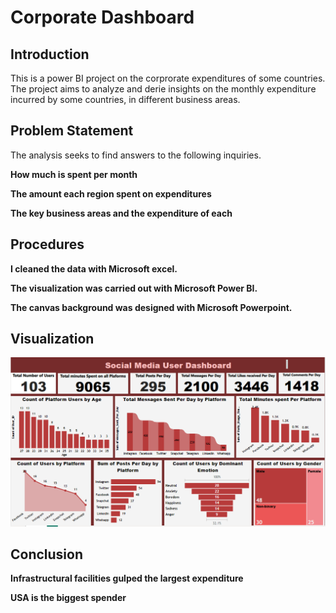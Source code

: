 # Corporate Dashboard

## Introduction
This is a power BI project on the corprorate expenditures of some countries. The project aims to analyze and derie insights on the monthly expenditure incurred by some countries, in different business areas.


## Problem Statement

The analysis seeks to find answers to the following inquiries.

**How much is spent per month**

**The amount each region spent on expenditures**

**The key business areas and the expenditure of each**



## Procedures 

**I cleaned the data with Microsoft excel.**

**The visualization was carried out with Microsoft Power BI.**

**The canvas background was designed with Microsoft Powerpoint.**


## Visualization

![Image description](https://github.com/Tobichukwu10/Social-Media-Dashboard/blob/main/Social%20Media%20Dashboard.PNG)


## Conclusion

**Infrastructural facilities gulped the largest expenditure**

**USA is the biggest spender**



